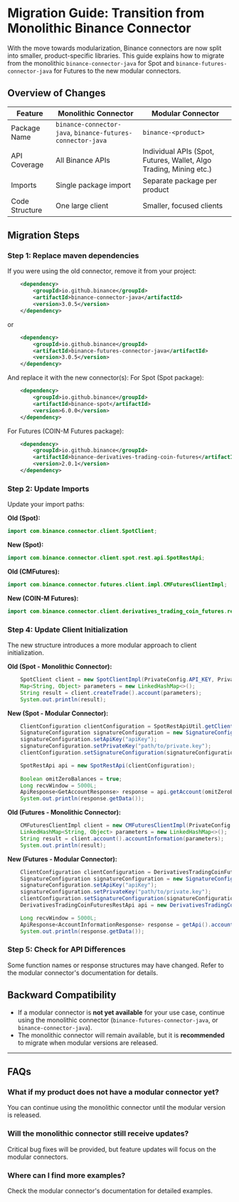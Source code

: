 # **Migration Guide: Transition from Monolithic Binance Connector**

With the move towards modularization, Binance connectors are now split into smaller, product-specific libraries. This guide explains how to migrate from the monolithic `binance-connector-java` for Spot and `binance-futures-connector-java` for Futures to the new modular connectors.

## **Overview of Changes**

| Feature | Monolithic Connector | Modular Connector                                                 |
|---------|----------------------|-------------------------------------------------------------------|
| Package Name | `binance-connector-java`, `binance-futures-connector-java` | `binance-<product>`                                |
| API Coverage | All Binance APIs | Individual APIs (Spot, Futures, Wallet, Algo Trading, Mining etc.) |
| Imports | Single package import | Separate package per product                                      |
| Code Structure | One large client | Smaller, focused clients                                          |

## **Migration Steps**

### **Step 1: Replace maven dependencies**

If you were using the old connector, remove it from your project:
```xml
    <dependency>
        <groupId>io.github.binance</groupId>
        <artifactId>binance-connector-java</artifactId>
        <version>3.0.5</version>
    </dependency>
```
or
```xml
    <dependency>
        <groupId>io.github.binance</groupId>
        <artifactId>binance-futures-connector-java</artifactId>
        <version>3.0.5</version>
    </dependency>
```
And replace it with the new connector(s):
For Spot (Spot package):
```xml
    <dependency>
        <groupId>io.github.binance</groupId>
        <artifactId>binance-spot</artifactId>
        <version>6.0.0</version>
    </dependency>
```

For Futures (COIN-M Futures package):

```xml
    <dependency>
        <groupId>io.github.binance</groupId>
        <artifactId>binance-derivatives-trading-coin-futures</artifactId>
        <version>2.0.1</version>
    </dependency>
```

### **Step 2: Update Imports**

Update your import paths:

**Old (Spot):**

```java
import com.binance.connector.client.SpotClient;
```

**New (Spot):**

```java
import com.binance.connector.client.spot.rest.api.SpotRestApi;
```

**Old (CMFutures):**

```java
import com.binance.connector.futures.client.impl.CMFuturesClientImpl;
```

**New (COIN-M Futures):**

```java
import com.binance.connector.client.derivatives_trading_coin_futures.rest.api.DerivativesTradingCoinFuturesRestApi;
```

### **Step 4: Update Client Initialization**

The new structure introduces a more modular approach to client initialization.

**Old (Spot - Monolithic Connector):**

```java
    SpotClient client = new SpotClientImpl(PrivateConfig.API_KEY, PrivateConfig.SECRET_KEY);
    Map<String, Object> parameters = new LinkedHashMap<>();
    String result = client.createTrade().account(parameters);
    System.out.println(result);
```

**New (Spot - Modular Connector):**

```java
    ClientConfiguration clientConfiguration = SpotRestApiUtil.getClientConfiguration();
    SignatureConfiguration signatureConfiguration = new SignatureConfiguration();
    signatureConfiguration.setApiKey("apiKey");
    signatureConfiguration.setPrivateKey("path/to/private.key");
    clientConfiguration.setSignatureConfiguration(signatureConfiguration);

    SpotRestApi api = new SpotRestApi(clientConfiguration);
    
    Boolean omitZeroBalances = true;
    Long recvWindow = 5000L;
    ApiResponse<GetAccountResponse> response = api.getAccount(omitZeroBalances, recvWindow);
    System.out.println(response.getData());
```

**Old (Futures - Monolithic Connector):**

```java
    CMFuturesClientImpl client = new CMFuturesClientImpl(PrivateConfig.API_KEY, PrivateConfig.SECRET_KEY);
    LinkedHashMap<String, Object> parameters = new LinkedHashMap<>();
    String result = client.account().accountInformation(parameters);
    System.out.println(result);
```

**New (Futures - Modular Connector):**

```java
    ClientConfiguration clientConfiguration = DerivativesTradingCoinFuturesRestApiUtil.getClientConfiguration();
    SignatureConfiguration signatureConfiguration = new SignatureConfiguration();
    signatureConfiguration.setApiKey("apiKey");
    signatureConfiguration.setPrivateKey("path/to/private.key");
    clientConfiguration.setSignatureConfiguration(signatureConfiguration);
    DerivativesTradingCoinFuturesRestApi api = new DerivativesTradingCoinFuturesRestApi(clientConfiguration);

    Long recvWindow = 5000L;
    ApiResponse<AccountInformationResponse> response = getApi().accountInformation(recvWindow);
    System.out.println(response.getData());
```

### **Step 5: Check for API Differences**

Some function names or response structures may have changed. Refer to the modular connector's documentation for details.

## **Backward Compatibility**

- If a modular connector is **not yet available** for your use case, continue using the monolithic connector (`binance-futures-connector-java`, or `binance-connector-java`).
- The monolithic connector will remain available, but it is **recommended** to migrate when modular versions are released.

---

## **FAQs**

### **What if my product does not have a modular connector yet?**

You can continue using the monolithic connector until the modular version is released.

### **Will the monolithic connector still receive updates?**

Critical bug fixes will be provided, but feature updates will focus on the modular connectors.

### **Where can I find more examples?**

Check the modular connector's documentation for detailed examples.
